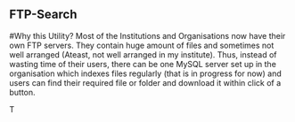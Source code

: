 ## FTP-Search

#Why this Utility?
Most of the Institutions and Organisations now have their own FTP servers. They contain huge amount of files and sometimes not well arranged (Ateast, not well arranged in my institute). Thus, instead of wasting time of their users, there can be one MySQL server set up in the organisation which indexes files regularly (that is in progress for now) and users can find their required file or folder and download it within click of a button.

T
 


